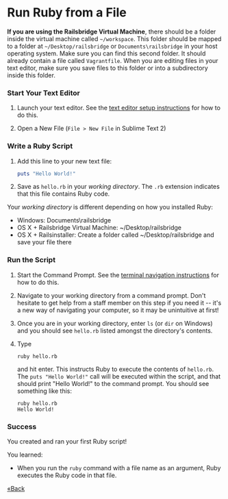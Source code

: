 # Run Ruby from a File


**If you are using the Railsbridge Virtual Machine**, there should be a folder
inside the virtual machine called `~/workspace`. This folder should be mapped
to a folder at `~/Desktop/railsbridge` or `Documents\railsbridge` in your host
operating system. Make sure you can find this second folder. It should already
contain a file called `Vagrantfile`. When you are editing files in your text
editor, make sure you save files to this folder or into a subdirectory inside
this folder.  

### Start Your Text Editor

1. Launch your text editor. See the [text editor setup instructions](/installfest/text_editor) 
for how to do this.

2. Open a New File (`File > New File` in Sublime Text 2)


### Write a Ruby Script

1. Add this line to your new text file:

    ```ruby
    puts "Hello World!"
    ```

2. Save as `hello.rb` in your *working directory*. The `.rb` extension indicates that this file contains Ruby code.

Your *working directory* is different depending on how you installed Ruby:

* Windows: Documents\railsbridge
* OS X + Railsbridge Virtual Machine: ~/Desktop/railsbridge
* OS X + Railsinstaller: Create a folder called ~/Desktop/railsbridge and save your file there

### Run the Script

1. Start the Command Prompt. See the [terminal navigation instructions](/installfest/command_prompt) for how to do this.

2. Navigate to your working directory from a command prompt.
Don't hesitate to get help from a staff member on this step if you need it -- it's a new way of navigating your 
computer, so it may be unintuitive at first!

3. Once you are in your working directory, enter `ls` (or `dir` on Windows) and you should see `hello.rb` listed amongst the directory's contents.

4. Type

    ```text
    ruby hello.rb
    ```

    and hit enter. This instructs Ruby to execute the contents of `hello.rb`. The `puts "Hello World!"` call will be 
    executed within the script, and that should print "Hello World!" to the command prompt. You should see something
    like this:

    ```text
    ruby hello.rb
    Hello World!
    ```

### Success
You created and ran your first Ruby script!  

You learned:  

* When you run the `ruby` command with a file name as an argument, Ruby executes the Ruby code in that file.

[«Back](/installfest)
